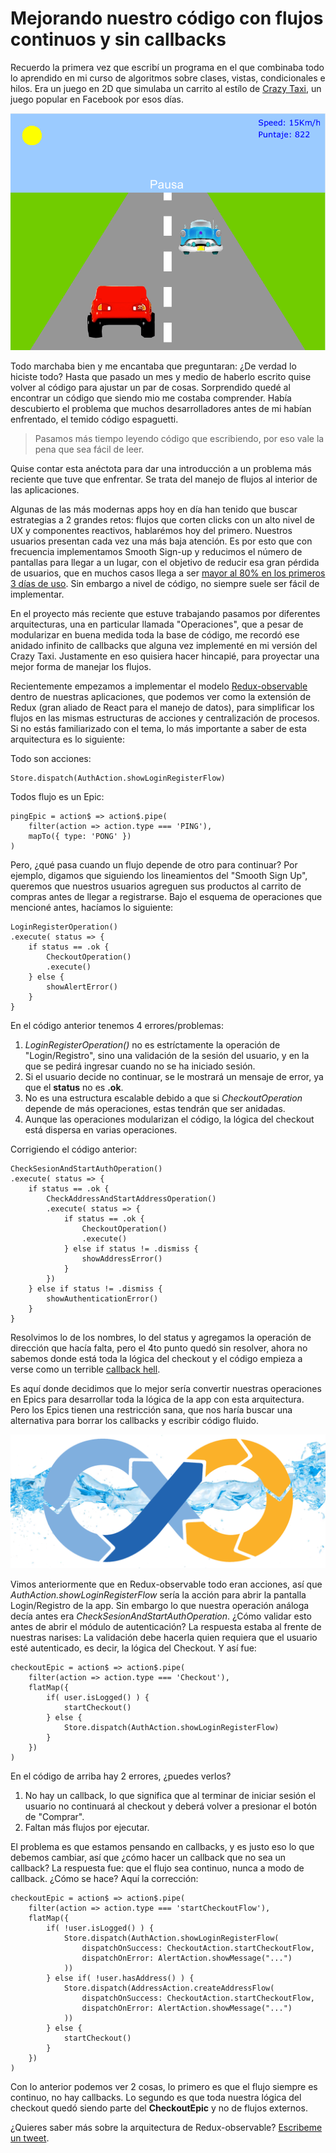 <meta name="date" content="2019-4-14" />
<meta name="image" content="https://github.com/cjortegon/camiloortegon-public/raw/master/seo/redux-observable-flow.png" />
<meta name="language" content="es" />

# Mejorando nuestro código con flujos continuos y sin callbacks

Recuerdo la primera vez que escribí un programa en el que combinaba todo lo aprendido en mi curso de algoritmos sobre clases, vistas, condicionales e hilos. Era un juego en 2D que simulaba un carrito al estílo de [Crazy Taxi](http://games144.com/game/36431n-crazy-taxi-facebook-game.php#play), un juego popular en Facebook por esos días.

![40;;](https://github.com/cjortegon/camiloortegon-public/raw/master/post/2019/media/first-cart-game.png)

Todo marchaba bien y me encantaba que preguntaran: ¿De verdad lo hiciste todo? Hasta que pasado un mes y medio de haberlo escrito quise volver al código para ajustar un par de cosas. Sorprendido quedé al encontrar un código que siendo mio me costaba comprender. Había descubierto el problema que muchos desarrolladores antes de mi habían enfrentado, el temido código espaguetti.

>   Pasamos más tiempo leyendo código que escribiendo, por eso vale la pena que sea fácil de leer.

Quise contar esta anéctota para dar una introducción a un problema más reciente que tuve que enfrentar. Se trata del manejo de flujos al interior de las aplicaciones.

Algunas de las más modernas apps hoy en día han tenido que buscar estrategias a 2 grandes retos: flujos que corten clicks con un alto nivel de UX y componentes reactivos, hablarémos hoy del primero. Nuestros usuarios presentan cada vez una más baja atención. Es por esto que con frecuencia implementamos Smooth Sign-up y reducimos el número de pantallas para llegar a un lugar, con el objetivo de reducir esa gran pérdida de usuarios, que en muchos casos llega a ser [mayor al 80% en los primeros 3 días de uso](https://www.linkedin.com/pulse/losing-80-mobile-users-normal-why-best-apps-do-better-andrew-chen/). Sin embargo a nivel de código, no siempre suele ser fácil de implementar.

En el proyecto más reciente que estuve trabajando pasamos por diferentes arquitecturas, una en particular llamada "Operaciones", que a pesar de modularizar en buena medida toda la base de código, me recordó ese anidado infinito de callbacks que alguna vez implementé en mi versión del Crazy Taxi. Justamente en eso quisiera hacer hincapié, para proyectar una mejor forma de manejar los flujos.

Recientemente empezamos a implementar el modelo [Redux-observable](https://redux-observable.js.org/) dentro de nuestras aplicaciones, que podemos ver como la extensión de Redux (gran aliado de React para el manejo de datos), para simplificar los flujos en las mismas estructuras de acciones y centralización de procesos. Si no estás familiarizado con el tema, lo más importante a saber de esta arquitectura es lo siguiente:

Todo son acciones:
>   
    Store.dispatch(AuthAction.showLoginRegisterFlow)

Todos flujo es un Epic:
>   
    pingEpic = action$ => action$.pipe(
        filter(action => action.type === 'PING'),
        mapTo({ type: 'PONG' })
    )

Pero, ¿qué pasa cuando un flujo depende de otro para continuar? Por ejemplo, digamos que siguiendo los lineamientos del "Smooth Sign Up", queremos que nuestros usuarios agreguen sus productos al carrito de compras antes de llegar a registrarse. Bajo el esquema de operaciones que mencioné antes, hacíamos lo siguiente:

>   
    LoginRegisterOperation()
    .execute( status => {
        if status == .ok {
            CheckoutOperation()
            .execute()
        } else {
            showAlertError()
        }
    }

En el código anterior tenemos 4 errores/problemas:
1. _LoginRegisterOperation()_ no es estríctamente la operación de "Login/Registro", sino una validación de la sesión del usuario, y en la que se pedirá ingresar cuando no se ha iniciado sesión.
2. Si el usuario decide no continuar, se le mostrará un mensaje de error, ya que el **status** no es **.ok**.
3. No es una estructura escalable debido a que si _CheckoutOperation_ depende de más operaciones, estas tendrán que ser anidadas.
4. Aunque las operaciones modularizan el código, la lógica del checkout está dispersa en varias operaciones.

Corrigiendo el código anterior:

>   
    CheckSesionAndStartAuthOperation()
    .execute( status => {
        if status == .ok {
            CheckAddressAndStartAddressOperation()
            .execute( status => {
                if status == .ok {
                    CheckoutOperation()
                    .execute()
                } else if status != .dismiss {
                    showAddressError()
                }
            })
        } else if status != .dismiss {
            showAuthenticationError()
        }
    }

Resolvimos lo de los nombres, lo del status y agregamos la operación de dirección que hacía falta, pero el 4to punto quedó sin resolver, ahora no sabemos donde está toda la lógica del checkout y el código empieza a verse como un terrible [callback hell](http://callbackhell.com/).

Es aquí donde decidimos que lo mejor sería convertir nuestras operaciones en Epics para desarrollar toda la lógica de la app con esta arquitectura. Pero los Epics tienen una restricción sana, que nos haría buscar una alternativa para borrar los callbacks y escribir código fluido.


![;;](https://github.com/cjortegon/camiloortegon-public/raw/master/post/2019/media/water-flow.png)

Vimos anteriormente que en Redux-observable todo eran acciones, así que _AuthAction.showLoginRegisterFlow_ sería la acción para abrir la pantalla Login/Registro de la app. Sin embargo lo que nuestra operación análoga decía antes era _CheckSesionAndStartAuthOperation_. ¿Cómo validar esto antes de abrir el módulo de autenticación? La respuesta estaba al frente de nuestras narises: La validación debe hacerla quien requiera que el usuario esté autenticado, es decir, la lógica del Checkout. Y así fue:

>   
    checkoutEpic = action$ => action$.pipe(
        filter(action => action.type === 'Checkout'),
        flatMap({
            if( user.isLogged() ) {
                startCheckout()
            } else {
                Store.dispatch(AuthAction.showLoginRegisterFlow)
            }
        })
    )

En el código de arriba hay 2 errores, ¿puedes verlos?
1. No hay un callback, lo que significa que al terminar de iniciar sesión el usuario no continuará al checkout y deberá volver a presionar el botón de "Comprar".
2. Faltan más flujos por ejecutar.

El problema es que estamos pensando en callbacks, y es justo eso lo que debemos cambiar, así que ¿cómo hacer un callback que no sea un callback? La respuesta fue: que el flujo sea continuo, nunca a modo de callback. ¿Cómo se hace? Aquí la corrección:

>   
    checkoutEpic = action$ => action$.pipe(
        filter(action => action.type === 'startCheckoutFlow'),
        flatMap({
            if( !user.isLogged() ) {
                Store.dispatch(AuthAction.showLoginRegisterFlow(
                    dispatchOnSuccess: CheckoutAction.startCheckoutFlow,
                    dispatchOnError: AlertAction.showMessage("...")
                ))
            } else if( !user.hasAddress() ) {
                Store.dispatch(AddressAction.createAddressFlow(
                    dispatchOnSuccess: CheckoutAction.startCheckoutFlow,
                    dispatchOnError: AlertAction.showMessage("...")
                ))
            } else {
                startCheckout()
            }
        })
    )

Con lo anterior podemos ver 2 cosas, lo primero es que el flujo siempre es continuo, no hay callbacks. Lo segundo es que toda nuestra lógica del checkout quedó siendo parte del **CheckoutEpic** y no de flujos externos.

¿Quieres saber más sobre la arquitectura de Redux-observable? [Escribeme un tweet](http://twitter.com/home?status=%40cjortegon%20escribe%20un%20tutorial%20sobre%20redux-observable.).
